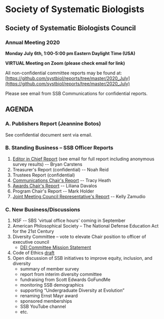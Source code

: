 # Society of Systematic Biologists

## Society of Systematic Biologists Council
### Annual Meeting 2020

**Monday July 6th, 1:00-5:00 pm Eastern Daylight Time (USA)**

**VIRTUAL Meeting on Zoom (please check email for link)**

All non-confidential committee reports may be found at: 
[https://github.com/systbiol/reports/tree/master/2020_July](https://github.com/systbiol/reports/tree/master/2020_July)

Please see email from SSB Communications for confidential reports. 

## AGENDA

### A. Publishers Report (Jeannine Botos)

See confidential document sent via email.

### B. Standing Business – SSB Officer Reports

1.	[Editor in Chief Report](https://github.com/systbiol/reports/blob/master/2020_July/EiCreport-July2020.pdf) (see email for full report including anonymous survey results) -- Bryan Carstens
2.	Treasurer's Report (confidential) -- Noah Reid
3.	Trustees Report (confidential) 
4.	[Communications Chair's Report](https://github.com/systbiol/reports/blob/master/2020_July/SSB_CouncilMtg-Jul2020_CommsReport.md) -- Tracy Heath
5.	[Awards Chair's Report](https://github.com/systbiol/reports/blob/master/2020_July/awards-report-July2020.pdf) -- Liliana Davalos
6.	Program Chair's Report -- Mark Holder
7.	[Joint Meeting Council Representative's Report](https://github.com/systbiol/reports/blob/master/2020_July/SSB_JMCReport_2020.pdf) -- Kelly Zamudio

### C. New Business/Discussions

1. NSF -- SBS 'virtual office hours' coming in September
2. American Philosophical Society – The National Defense Education Act for the 21st Century
3. Diversity Committee – vote to elevate Chair position to officer of executive council
	* [DEI Committee Mission Statement](https://github.com/systbiol/reports/blob/master/2020_July/Proposal_SSB%20Diversity%20Committee.pdf)
4. Code of Ethics [draft](https://github.com/systbiol/reports/blob/master/2020_July/SSE_COE_FullDraft_20200610-comments.pdf)
5. Open discussion of SSB initiatives to improve equity, inclusion, and diversity
	* summary of member survey
	* report from interim diversity committee
	* fundraising from Scott Edwards GoFundMe
	* monitoring SSB demographics
	* supporting “Undergraduate Diversity at Evolution”
	* renaming Ernst Mayr award
	* sponsored memberships
	* SSB YouTube channel
	* etc.



